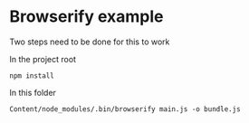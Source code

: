# Browserify example

Two steps need to be done for this to work

In the project root

    npm install

In this folder

    Content/node_modules/.bin/browserify main.js -o bundle.js
